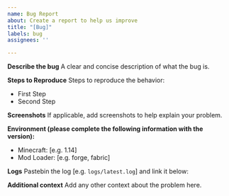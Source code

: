 ```yaml
---
name: Bug Report
about: Create a report to help us improve
title: "[Bug]"
labels: bug
assignees: ''

---
```


**Describe the bug**
A clear and concise description of what the bug is.

**Steps to Reproduce**
Steps to reproduce the behavior:
- First Step
- Second Step

**Screenshots**
If applicable, add screenshots to help explain your problem.

**Environment (please complete the following information with the version):**
 - Minecraft: [e.g. 1.14]
 - Mod Loader: [e.g. forge, fabric]

**Logs**
Pastebin the log [e.g. `logs/latest.log`] and link it below:

**Additional context**
Add any other context about the problem here.
